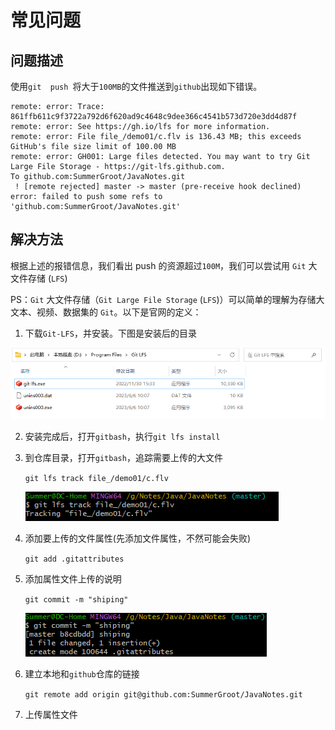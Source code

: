 # 常见问题

## 问题描述

使用`git  push `将大于`100MB`的文件推送到`github`出现如下错误。


```
remote: error: Trace: 861ffb611c9f3722a792d6f620ad9c4648c9dee366c4541b573d720e3dd4d87f
remote: error: See https://gh.io/lfs for more information.
remote: error: File file_/demo01/c.flv is 136.43 MB; this exceeds GitHub's file size limit of 100.00 MB
remote: error: GH001: Large files detected. You may want to try Git Large File Storage - https://git-lfs.github.com.
To github.com:SummerGroot/JavaNotes.git
 ! [remote rejected] master -> master (pre-receive hook declined)
error: failed to push some refs to 'github.com:SummerGroot/JavaNotes.git'
```

## 解决方法

根据上述的报错信息，我们看出 push 的资源超过`100M`，我们可以尝试用 `Git` 大文件存储 (`LFS`)

PS：`Git` 大文件存储（`Git Large File Storage` (`LFS`)）可以简单的理解为存储大文本、视频、数据集的 `Git`。以下是官网的定义：

1. 下载`Git-LFS`，并安装。下图是安装后的目录

![image-20230606101651631](git.assets/image-20230606101651631.png)

2. 安装完成后，打开`gitbash`，执行`git lfs install`

3. 到仓库目录，打开`gitbash`，追踪需要上传的大文件

   `git lfs track file_/demo01/c.flv`

   ![image-20230606102616244](git.assets/image-20230606102616244.png)

4. 添加要上传的文件属性(先添加文件属性，不然可能会失败)

   `git add .gitattributes`

5. 添加属性文件上传的说明

   `git commit -m "shiping"`

   ![image-20230606102850255](git.assets/image-20230606102850255.png)

6. 建立本地和`github`仓库的链接

   `git remote add origin git@github.com:SummerGroot/JavaNotes.git`

7. 上传属性文件
